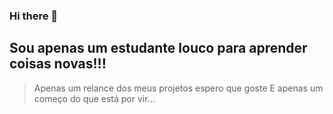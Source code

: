 ### Hi there 👋

## Sou apenas um estudante louco para aprender coisas novas!!!
> Apenas um relance dos meus projetos espero que goste
> E apenas um começo do que está por vir...
